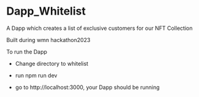 # Dapp_Whitelist
A Dapp which creates a list of exclusive customers for our NFT Collection  

Built during wmn hackathon2023

To run the Dapp

- Change directory to whitelist

- run npm run dev

- go to http://localhost:3000, your Dapp should be running 
